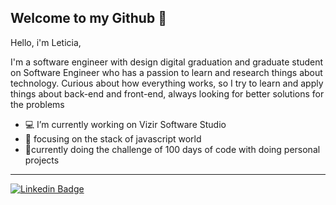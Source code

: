 **Welcome to my Github** 👋
---
Hello, i'm Leticia, 

I'm a software engineer with design digital graduation and graduate student on Software Engineer who has a passion to learn and research things about technology.
Curious about how everything works, so I try to learn and apply things about back-end and front-end, always looking for better solutions for the problems
 
 

 - 💻 I’m currently working on Vizir Software Studio
 - 🎯 focusing on the stack of javascript world
 -  📌currently doing the challenge of 100 days of code with doing personal projects

---
[![Linkedin Badge](https://img.shields.io/badge/-leticiamonteirorosa-blue?style=flat-square&logo=Linkedin&logoColor=white&link=https://www.linkedin.com/in/leticiamonteirorosa)](https://www.linkedin.com/in/leticiamonteirorosa)
